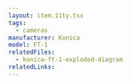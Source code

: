 ```yaml
---
layout: item.11ty.tsx
tags:
  - cameras
manufacturer: Konica
model: FT-1
relatedFiles:
  - konica-ft-1-exploded-diagram
relatedLinks:
---
```

